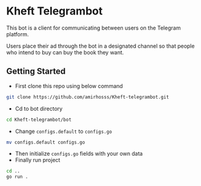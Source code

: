 # Kheft Telegrambot

This bot is a client for communicating between users on the Telegram platform.

Users place their ad through the bot in a designated channel so that people who intend to buy can buy the book they want.

## Getting Started
- First clone this repo using below command
```bash
git clone https://github.com/amirhosss/Kheft-telegrambot.git
```
- Cd to bot directory
```bash
cd Kheft-telegrambot/bot
```
- Change `configs.default` to `configs.go`
```bash
mv configs.default configs.go
```
- Then initialize `configs.go` fields with your own data
- Finally run project
```bash
cd ..
go run .
```